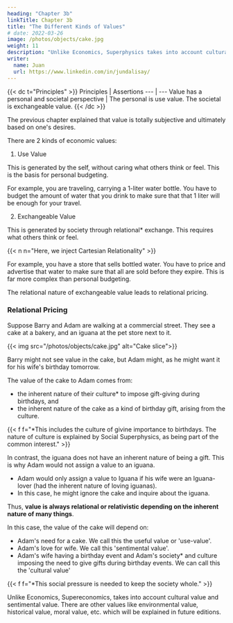 ```yaml
---
heading: "Chapter 3b"
linkTitle: Chapter 3b
title: "The Different Kinds of Values"
# date: 2022-03-26
image: /photos/objects/cake.jpg
weight: 11
description: "Unlike Economics, Superphysics takes into account cultural value and sentimental value"
writer:
  name: Juan
  url: https://www.linkedin.com/in/jundalisay/
---
```



{{< dc t="Principles" >}}
Principles | Assertions
--- | ---
Value has a personal and societal perspective | The personal is use value. The societal is exchangeable value.
{{< /dc >}}

<!-- There are different kinds of value just as there are different domains and metaphysical strata -->


The previous chapter explained that value is totally subjective and ultimately based on one's desires. 

There are 2 kinds of economic values:

1. Use Value

This is generated by the self, without caring what others think or feel. This is the basis for personal budgeting. 

For example, you are traveling, carrying a 1-liter water bottle. You have to budget the amount of water that you drink to make sure that that 1 liter will be enough for your travel.


2. Exchangeable Value 

This is generated by society through relational* exchange. This requires what others think or feel. 

{{< n n="Here, we inject Cartesian Relationality" >}}

For example, you have a store that sells bottled water. You have to price and advertise that water to make sure that all are sold before they expire. This is far more complex than personal budgeting.  

The relational nature of exchangeable value leads to relational pricing.


### Relational Pricing

Suppose Barry and Adam are walking at a commercial street. They see a cake at a bakery, and an iguana at the pet store next to it. 


{{< img src="/photos/objects/cake.jpg" alt="Cake slice">}}

  
Barry might not see value in the cake, but Adam might, as he might want it for his wife's birthday tomorrow. 

The value of the cake to Adam comes from:
- the inherent nature of their culture* to impose gift-giving during birthdays, and
- the inherent nature of the cake as a kind of birthday gift, arising from the culture.  
<!--    dharma or tao (nature) of
- the tao (nature) of the cake as being a kind of gift.  -->


{{< f f="*This includes the culture of givine importance to birthdays. The nature of culture is explained by Social Superphysics, as being part of the common interest." >}}



In contrast, the iguana does not have an inherent nature of being a gift. This is why Adam would not assign a value to an iguana. 
- Adam would only assign a value to Iguana if his wife were an Iguana-lover (had the inherent nature of loving iguanas).
- In this case, he might ignore the cake and inquire about the iguana.

<!-- This tao is not present in Mr. A and so he sees no value in the cake.   -->

Thus, **value is always relational or relativistic depending on the inherent nature of many things**.

In this case, the value of the cake will depend on:
- Adam's need for a cake. We call this the useful value or 'use-value'.
- Adam's love for wife. We call this 'sentimental value'.
- Adam's wife having a birthday event and Adam's society* and culture imposing the need to give gifts during birthday events. We can call this the 'cultural value'

{{< f f="*This social pressure is needed to keep the society whole." >}}


Unlike Economics, Supereconomics, takes into account cultural value and sentimental value. There are other values like environmental value, historical value, moral value, etc. which will be explained in future editions.  
